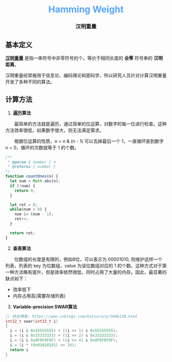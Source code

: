 <div align='center'>
  <h1>
    <b style='color: #58a6ff'>Hamming Weight</b><br/>
  </h1>
  <h3><b>汉明重量</b></h3>
</div>

## 基本定义
**[汉明重量](https://baike.baidu.com/item/%E6%B1%89%E6%98%8E%E9%87%8D%E9%87%8F/7110799)** 是指一串符号中非零符号的个。等价于相同长度的 **全零** 符号串的 **汉明距离**。<br/>

汉明重量经常被用于信息论、编码理论和密码学，所以研究人员针对计算汉明重量开发了多种不同的算法。

## 计算方法
1. **遍历算法**
<p style='text-indent: 2em'>
  最简单的方法就是遍历，通过简单的位运算，对数字的每一位进行检查。这种方法效率很低，如果数字很大，则无法满足需求。
</p>

<p style='text-indent: 2em'>
  根据位运算的性质，n = n & (n - 1) 可以去掉最后一个 1，一直循环直到数字 n = 0，循环的次数就等于 1 的个数。
</p>

```javascript
/**
 * @param { number } n
 * @returns { number }
*/
function countOnes(n) {
  let num = Math.abs(n);
  if (!num) {
    return 0;
  }

  let ret = 0;
  while(num > 0) {
    num &= (num - 1);
    ret++;
  }

  return ret;
}
```

2. **查表算法**
<p style='text-indent: 2em'>
  位数组的长度是有限的，例如8位，可以表示为 00001010, 则维护这样一个列表，列表的 key 为位数组，value 为该位数组对应的 1 的个数。这种方式对于第一种方法略有提升，但是效率依然很低，同时占用了大量的内存。因此，最显著的缺点如下：
</p>

  - 效率低下
  - 内存占用高(需要存储列表)

3. **Variable-precision SWAR算法**

```C++
// 转自博客: https://www.cnblogs.com/katsura/p/5686138.html
int32_t swar(int32_t i)
{    
  i = (i & 0x55555555) + ((i >> 1) & 0x55555555);
  i = (i & 0x33333333) + ((i >> 2) & 0x33333333);
  i = (i & 0x0F0F0F0F) + ((i >> 4) & 0x0F0F0F0F);
  i = (i * (0x01010101) >> 24);
  return i
}
```
